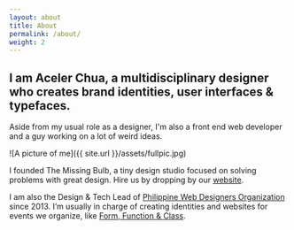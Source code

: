 ```yaml
---
layout: about
title: About
permalink: /about/
weight: 2
---
```


## I am Aceler Chua, a multidisciplinary designer who creates brand identities, user interfaces & typefaces.

Aside from my usual role as a designer, I'm also a front end web developer and a guy working on a lot of weird ideas.

![A picture of me]({{ site.url }}/assets/fullpic.jpg)

I founded The Missing Bulb, a tiny design studio focused on solving problems with great design. Hire us by dropping by our [website](http://themissingbulb.com).

I am also the Design & Tech Lead of [Philippine Web Designers Organization](http://pwdo.org) since 2013. I’m usually in charge of creating identities and websites for events we organize, like [Form, Function & Class](http://formfunctionclass.com).
